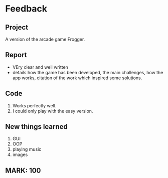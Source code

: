 # Feedback

## Project

A version of the arcade game Frogger.  

## Report

- VEry clear and well written
- details how the game has been developed, the main challenges, how the app works, citation of the work which inspired some solutions. 

## Code

1. Works perfectly well. 
2. I could only play with the easy version. 


## New things learned

1. GUI
2. OOP
3. playing music
4. images

## MARK: 100
